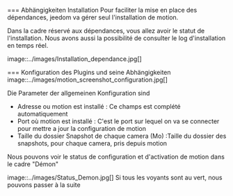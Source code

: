 === Abhängigkeiten Installation 
Pour faciliter la mise en place des dépendances, jeedom va gérer seul l'installation de motion.

Dans la cadre réservé aux dépendances, vous allez avoir le statut de l'installation.
Nous avons aussi la possibilité de consulter le log d'installation en temps réel.

image::../images/Installation_dependance.jpg[]

=== Konfiguration des Plugins und seine Abhängigkeiten
image::../images/motion_screenshot_configuration.jpg[]

Die Parameter der allgemeinen Konfiguration sind

* Adresse ou motion est installé : Ce champs est complété automatiquement
* Port où motion est installé : C'est le port sur lequel on va se connecter pour mettre a jour la configuration de motion
* Taille du dossier Snapshot de chaque camera (Mo) :Taille du dossier des snapshots, pour chaque camera, pris depuis motion

Nous pouvons voir le status de configuration et d'activation de motion dans le cadre "Démon"

image::../images/Status_Demon.jpg[]
Si tous les voyants sont au vert, nous pouvons passer à la suite